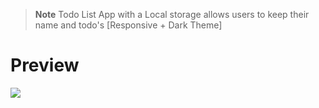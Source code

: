 > **Note** Todo List App with a Local storage allows users to keep their name and todo's [Responsive + Dark Theme]

<h1>Preview</h1>
<img src="[https://github.com/furkanevin/FrontendBootcamp/blob/main/preview.gif](https://user-images.githubusercontent.com/109925130/188619350-1cc41872-8ffa-42af-a6d9-972fbee0b837.gif)"></img>
